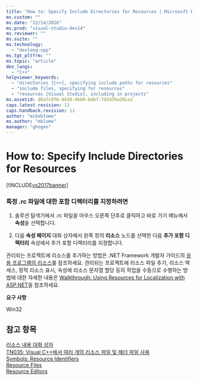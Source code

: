 ```yaml
---
title: "How to: Specify Include Directories for Resources | Microsoft Docs"
ms.custom: ""
ms.date: "12/14/2016"
ms.prod: "visual-studio-dev14"
ms.reviewer: ""
ms.suite: ""
ms.technology: 
  - "devlang-cpp"
ms.tgt_pltfrm: ""
ms.topic: "article"
dev_langs: 
  - "C++"
helpviewer_keywords: 
  - "directories [C++], specifying include paths for resources"
  - "include files, specifying for resources"
  - "resources [Visual Studio], including in projects"
ms.assetid: d6a7c0f6-4810-4bb0-b4b7-7d2476a20ca2
caps.latest.revision: 11
caps.handback.revision: 11
author: "mikeblome"
ms.author: "mblome"
manager: "ghogen"
---
```

# How to: Specify Include Directories for Resources
[!INCLUDE[vs2017banner](../assembler/inline/includes/vs2017banner.md)]

### 특정 .rc 파일에 대한 포함 디렉터리를 지정하려면  
  
1.  솔루션 탐색기에서 .rc 파일을 마우스 오른쪽 단추로 클릭하고 바로 가기 메뉴에서 **속성**을 선택합니다.  
  
2.  다음 **속성 페이지** 대화 상자에서 왼쪽 창의 **리소스** 노드를 선택한 다음 **추가 포함 디렉터리** 속성에서 추가 포함 디렉터리를 지정합니다.  
  
 관리되는 프로젝트에 리소스를 추가하는 방법은 .NET Framework 개발자 가이드의 [응용 프로그램의 리소스](../Topic/Resources%20in%20Desktop%20Apps.md)를 참조하세요.  관리되는 프로젝트에 리소스 파일 추가, 리소스 액세스, 정적 리소스 표시, 속성에 리소스 문자열 할당 등의 작업을 수동으로 수행하는 방법에 대한 자세한 내용은 [Walkthrough: Using Resources for Localization with ASP.NET](../Topic/Walkthrough:%20Using%20Resources%20for%20Localization%20with%20ASP.NET.md)을 참조하세요.  
  
 **요구 사항**  
  
 Win32  
  
## 참고 항목  
 [리소스 내용 대화 상자](../windows/resource-includes-dialog-box.md)   
 [TN035: Visual C\+\+에서 여러 개의 리소스 파일 및 헤더 파일 사용](../mfc/tn035-using-multiple-resource-files-and-header-files-with-visual-cpp.md)   
 [Symbols: Resource Identifiers](../mfc/symbols-resource-identifiers.md)   
 [Resource Files](../mfc/resource-files-visual-studio.md)   
 [Resource Editors](../mfc/resource-editors.md)